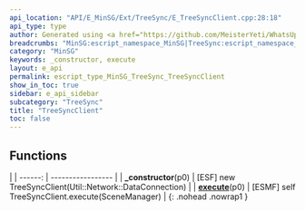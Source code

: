 ```yaml
---
api_location: "API/E_MinSG/Ext/TreeSync/E_TreeSyncClient.cpp:28:18"
api_type: type
author: Generated using <a href="https://github.com/MeisterYeti/WhatsUpDoc">WhatsUpDoc</a>
breadcrumbs: "MinSG:escript_namespace_MinSG|TreeSync:escript_namespace_MinSG_TreeSync"
category: "MinSG"
keywords: _constructor, execute
layout: e_api
permalink: escript_type_MinSG_TreeSync_TreeSyncClient
show_in_toc: true
sidebar: e_api_sidebar
subcategory: "TreeSync"
title: "TreeSyncClient"
toc: false
---
```


## Functions

|
| ------: | ----------------- |
| **_constructor**(p0) | [ESF] new TreeSyncClient(Util::Network::DataConnection) |
| **[execute](classMinSG_1_1TreeSync_1_1TreeSyncClient#classMinSG_1_1TreeSync_1_1TreeSyncClient_1a54e4bf063755876abc1eb425727fa0b6)**(p0) | [ESMF] self TreeSyncClient.execute(SceneManager) |
{: .nohead .nowrap1 }
